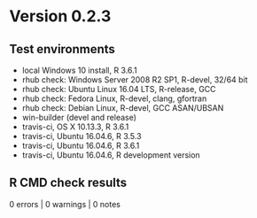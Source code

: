 # Version 0.2.3

## Test environments
* local Windows 10 install, R 3.6.1
* rhub check: Windows Server 2008 R2 SP1, R-devel, 32/64 bit
* rhub check: Ubuntu Linux 16.04 LTS, R-release, GCC
* rhub check: Fedora Linux, R-devel, clang, gfortran
* rhub check: Debian Linux, R-devel, GCC ASAN/UBSAN
* win-builder (devel and release)
* travis-ci, OS X 10.13.3, R 3.6.1
* travis-ci, Ubuntu 16.04.6, R 3.5.3
* travis-ci, Ubuntu 16.04.6, R 3.6.1
* travis-ci, Ubuntu 16.04.6, R development version

## R CMD check results

0 errors | 0 warnings | 0 notes
